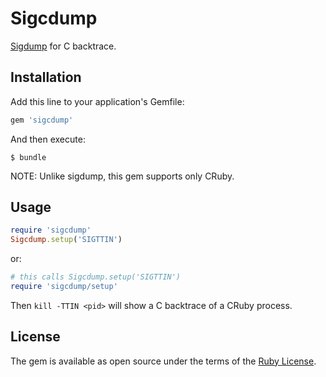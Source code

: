# Sigcdump

[Sigdump](https://github.com/frsyuki/sigdump) for C backtrace.

## Installation

Add this line to your application's Gemfile:

```ruby
gem 'sigcdump'
```

And then execute:

    $ bundle

NOTE: Unlike sigdump, this gem supports only CRuby.

## Usage

```rb
require 'sigcdump'
Sigcdump.setup('SIGTTIN')
```

or:

```rb
# this calls Sigcdump.setup('SIGTTIN')
require 'sigcdump/setup'
```

Then `kill -TTIN <pid>` will show a C backtrace of a CRuby process.

## License

The gem is available as open source under the terms of the [Ruby License](./LICENSE.txt).
